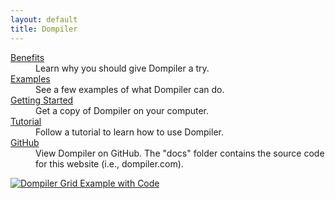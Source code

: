 ```yaml
---
layout: default
title: Dompiler
---
```


<dl>
    <dt>
        <a href="benefits/">Benefits</a>
    </dt>
    <dd>
        Learn why you should give Dompiler a try.
    </dd>
    <dt>
        <a href="examples/">Examples</a>
    </dt>
    <dd>
        See a few examples of what Dompiler can do.
    </dd>
    <dt>
        <a href="tutorial/getting-started/">Getting Started</a>
    </dt>
    <dd>
        Get a copy of Dompiler on your computer.
    </dd>
    <dt>
        <a href="tutorial/">Tutorial</a>
    </dt>
    <dd>
        Follow a tutorial to learn how to use Dompiler.
    </dd>
    <dt>
        <a href="https://github.com/Nicholas-Westby/dompiler">GitHub</a>
    </dt>
    <dd>
        View Dompiler on GitHub. The "docs" folder contains the source code for this website (i.e., dompiler.com).
    </dd>
</dl>

<a href="/assets.images/code-and-grid-v2.png" target="_blank" title="Navigate to Larger Image">
    <img src="/assets/images/code-and-grid-v2.png" alt="Dompiler Grid Example with Code" />
</a>